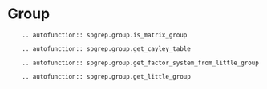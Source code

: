 # Group

```{eval-rst}
    .. autofunction:: spgrep.group.is_matrix_group
```

```{eval-rst}
    .. autofunction:: spgrep.group.get_cayley_table
```

```{eval-rst}
    .. autofunction:: spgrep.group.get_factor_system_from_little_group
```

```{eval-rst}
    .. autofunction:: spgrep.group.get_little_group
```
